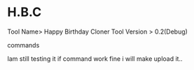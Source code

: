 # H.B.C

Tool Name> Happy Birthday Cloner
Tool Version > 0.2(Debug)

commands

Iam still testing it if command work fine i will make upload it..
